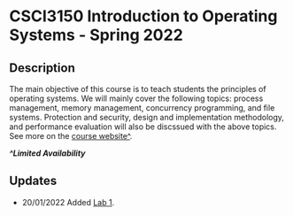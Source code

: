 # CSCI3150 Introduction to Operating Systems - Spring 2022

## Description

The main objective of this course is to teach students the principles of operating systems. We will mainly cover the following topics: process management, memory management, concurrency programming, and file systems. Protection and security, design and implementation methodology, and performance evaluation will also be discssued with the above topics. See more on the [course website^](https://blackboard.cuhk.edu.hk/ultra/courses/_154006_1/cl/outline).

***^Limited Availability***

## Updates

- 20/01/2022 Added [Lab 1](Lab1).
